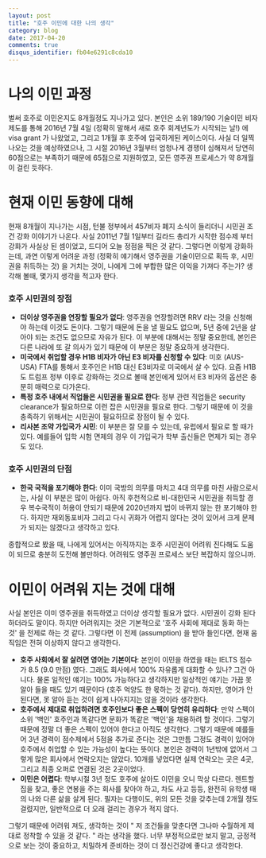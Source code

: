 ```yaml
---
layout: post
title: "호주 이민에 대한 나의 생각"
category: blog
date: 2017-04-20
comments: true
disqus_identifier: fb04e6291c8cda10
---
```


<h1> 나의 이민 과정 </h1>

벌써 호주로 이민온지도 8개월정도 지나가고 있다. 본인은 소위 189/190 기술이민 비자 제도를 통해 2016년 7월 4일 (정확히 말해서 새로 호주 회계년도가 시작되는 날!) 에 visa grant 가 나왔었고, 그리고 1개월 후 호주에 입국하게된 케이스이다. 사실 더 일찍 나오는 것을 예상하였으나, 그 시절 2016년 3월부터 엄청나게 경쟁이 심해져서 당연히 60점으로는 부족하기 때문에 65점으로 지원하였고, 모든 영주권 프로세스가 약 8개월이 걸린 듯하다.

<h1> 현재 이민 동향에 대해 </h1>

현재 8개월이 지나가는 시점, 턴불 정부에서 457비자 폐지 소식이 들리더니 시민권 조건 강화 이야기가 나온다. 사실 2011년 7월 1일부터 길라드 총리가 시작한 점수제 부터 강화가 사실상 된 셈이었고, 드디어 오늘 정점을 찍은 것 같다. 그렇다면 이렇게 강화하는데, 과연 이렇게 어려운 과정 (정확히 얘기해서 영주권을 기술이민으로 획득 후, 시민권을 취득하는 것) 을 거치는 것이, 나에게 그에 부합한 많은 이익을 가져다 주는가? 생각해 볼때, 몇가지 생각을 적고자 한다.

<h3> 호주 시민권의 장점 </h3>

<ul>
  <li> <b>더이상 영주권을 연장할 필요가 없다</b>: 영주권을 연장할려면 RRV 라는 것을 신청해야 하는데 이것도 돈이다. 그렇기 때문에 돈을 낼 필요도 없으며, 5년 중에 2년을 살아야 되는 조건도 없으므로 자유가 된다. 이 부분에 대해서는 정말 중요한데, 본인은 다른 나라에 또 갈 의사가 있기 때문에 이 부분은 정말 중요하게 생각한다.</li>
  <li> <b>미국에서 취업할 경우 H1B 비자가 아닌 E3 비자를 신청할 수 있다</b>: 미호 (AUS-USA) FTA를 통해서 호주인은 H1B 대신 E3비자로 미국에서 살 수 있다. 요즘 H1B도 트럼프 정부 이후로 강화하는 것으로 볼때 본인에게 있어서 E3 비자의 옵션은 충분히 매력으로 다가온다.</li>
  <li> <b>특정 호주 내에서 직업들은 시민권을 필요로 한다</b>: 정부 관련 직업들은 security clearance가 필요하므로 이런 잡은 시민권을 필요로 한다. 그렇기 때문에 이 것을 충족하기 위해서는 시민권이 필요하므로 장점이 될 수 있다.</li>
  <li> <b>리사본 조약 가입국가 시민</b>: 이 부분은 잘 모를 수 있는데, 유럽에서 필요로 할 때가 있다. 예를들어 입학 시험 면제의 경우 이 가입국가 학부 출신들은 면제가 되는 경우도 있다.</li>
</ul>

<h3> 호주 시민권의 단점 </h3>

<ul>
  <li> <b>한국 국적을 포기해야 한다</b>: 이미 국방의 의무를 마치고 4대 의무를 마친 사람으로서는, 사실 이 부분은 많이 아쉽다. 아직 후천적으로 비-대한민국 시민권을 취득할 경우 복수국적이 허용이 안되기 때문에 2020년까지 법이 바뀌지 않는 한 포기해야 한다. 하지만 재외동포비자 그리고 다시 귀화가 어렵지 않다는 것이 있어서 크게 문제가 되지는 않겠다고 생각하고 있다. </li>
</ul>

종합적으로 봤을 때, 나에게 있어서는 아직까지는 호주 시민권이 어려워 진다해도 도움이 되므로 충분히 도전해 볼만하다. 어려워도 영주권 프로세스 보단 복잡하지 않으니까.

<h1> 이민이 어려워 지는 것에 대해 </h1>

사실 본인은 이미 영주권을 취득하였고 더이상 생각할 필요가 없다. 시민권이 강화 된다 하더라도 말이다. 하지만 어려워지는 것은 기본적으로 '호주 사회에 제대로 동화 하는 것' 을 전제로 하는 것 같다. 그렇다면 이 전제 (assumption) 을 받아 들인다면, 현재 움직임은 전혀 이상하지 않다고 생각한다.

<ul>
  <li> <b>호주 사회에서 잘 살려면 영어는 기본이다</b>: 본인이 이민을 하였을 때는 IELTS 점수가 8.5 (9.0 만점) 였다. 그래도 회사에서 100% 자유롭게 대화할 수 있나? 그건 아니다. 물론 일적인 얘기는 100% 가능하다고 생각하지만 일상적인 얘기는 가끔 못 알아 들을 때도 있기 때문이다 (호주 억양도 한 몫하는 것 같다). 하지만, 영어가 안된다면, 못 알아 듣는 것이 쉽게 나아지지는 않을 것이라 생각한다.</li>
  <li> <b>호주에서 제대로 취업하려면 호주인보다 좋은 스펙이 당연히 유리하다</b>: 만약 스펙이 소위 '백인' 호주인과 똑같다면 문화가 똑같은 '백인'을 채용하려 할 것이다. 그렇기 때문에 정말 더 좋은 스펙이 있어야 한다고 아직도 생각한다. 그렇기 때문에 예를들어 3년 경력이 점수제에서 5점을 추가로 준다는 것은 그만틈 그정도 경력이 있어야 호주에서 취업할 수 있는 가능성이 높다는 뜻이다. 본인은 경력이 1년밖에 없어서 그렇게 많은 회사에서 연락오지는 않았다. 10개를 넣었다면 실제 연락오는 곳은 4곳, 그리고 최종 오퍼로 연결된 것은 2곳이었다. </li>
  <li> <b>이민은 어렵다</b>: 학부시절 3년 정도 호주에 살아도 이민을 오니 막상 다르다. 렌트할 집을 찾고, 좋은 연봉을 주는 회사를 찾아야 하고, 차도 사고 등등, 완전히 유학생 때의 나와 다른 삶을 살게 된다. 필자는 다행이도, 위의 모든 것을 갖추는데 2개월 정도 걸렸지만, 일반적으로 더 오래 걸리는 경우가 적지 않다. </li>
</ul>

그렇기 때문에 어려워 져도, 생각하는 것이 " 저 조건들을 맞춘다면 그나마 수월하게 제대로 정착할 수 있을 것 같다. " 라는 생각을 했다. 너무 부정적으로만 보지 말고, 긍정적으로 보는 것이 중요하고, 치밀하게 준비하는 것이 더 정신건강에 좋다고 생각한다.